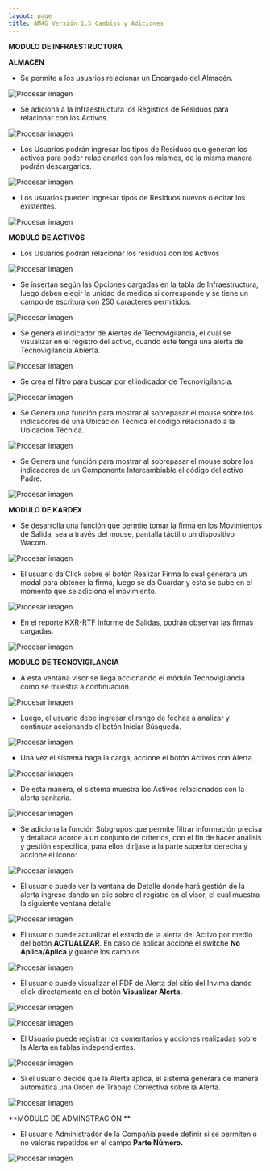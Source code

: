 ```yaml
---
layout: page
title: AM4G Versión 1.5 Cambios y Adiciones
---
```

**MODULO DE INFRAESTRUCTURA**


**ALMACEN**

- Se permite a los usuarios relacionar un Encargado del Almacén.

![Procesar imagen](../../assets/images/Version1.5/Imagen1.png)




- Se adiciona a la Infraestructura los Registros de Residuos para relacionar con los Activos.



![Procesar imagen](../../assets/images/Version1.5/Imagen2.png)


- Los Usuarios podrán ingresar los tipos de Residuos que generan los activos para poder relacionarlos con los mismos, de la misma manera podrán descargarlos.


![Procesar imagen](../../assets/images/Version1.5/Imagen3.png)


- Los usuarios pueden ingresar tipos de Residuos nuevos o editar los existentes.

![Procesar imagen](../../assets/images/Version1.5/Imagen4.png)


**MODULO DE ACTIVOS**

- Los Usuarios podrán relacionar los residuos con los Activos

![Procesar imagen](../../assets/images/Version1.5/Imagen5.png)

- Se insertan según las Opciones cargadas en la tabla de Infraestructura, luego deben elegir la unidad de medida si corresponde y se tiene un campo de escritura con 250 caracteres permitidos. 

![Procesar imagen](../../assets/images/Version1.5/Imagen6.png)

- Se genera el indicador de Alertas de Tecnovigilancia, el cual se visualizar en el registro del activo, cuando este tenga una alerta de Tecnovigilancia Abierta.

![Procesar imagen](../../assets/images/Version1.5/Imagen7.png)

- Se crea el filtro para buscar por el indicador de Tecnovigilancia.

![Procesar imagen](../../assets/images/Version1.5/Imagen8.png)

- Se Genera una función para mostrar al sobrepasar el mouse sobre los indicadores de una Ubicación Técnica el código relacionado a la Ubicación Técnica. 

![Procesar imagen](../../assets/images/Version1.5/Imagen9.png)

- Se Genera una función para mostrar al sobrepasar el mouse sobre los indicadores de un Componente Intercambiable el código del activo Padre.

![Procesar imagen](../../assets/images/Version1.5/Imagen10.png)


**MODULO DE KARDEX**

- Se desarrolla una función que permite tomar la firma en los Movimientos de Salida, sea a través del mouse, pantalla táctil o un dispositivo Wacom.

![Procesar imagen](../../assets/images/Version1.5/Imagen11.png)

- El usuario da Click sobre el botón Realizar Firma lo cual generara un modal para obtener la firma, luego se da Guardar y esta se sube en el momento que se adiciona el movimiento.

![Procesar imagen](../../assets/images/Version1.5/Imagen12.png)

- En el reporte KXR-RTF Informe de Salidas, podrán observar las firmas cargadas.

![Procesar imagen](../../assets/images/Version1.5/Imagen13.png)


**MODULO DE TECNOVIGILANCIA**

- A esta ventana visor se llega accionando el módulo Tecnovigilancia como se muestra a continuación 

![Procesar imagen](../../assets/images/Version1.5/Imagen14.png)

- Luego, el usuario debe ingresar el rango de fechas a analizar y continuar accionando el botón Iniciar Búsqueda.

![Procesar imagen](../../assets/images/Version1.5/Imagen15.png)


- Una vez el sistema haga la carga, accione el botón Activos con Alerta.

![Procesar imagen](../../assets/images/Version1.5/Imagen16.png)


- De esta manera, el sistema muestra los Activos relacionados con la alerta sanitaria.

![Procesar imagen](../../assets/images/Version1.5/Imagen17.png)

- Se adiciona la función Subgrupos que permite filtrar información precisa y detallada acorde a un conjunto de criterios, con el fin de hacer análisis y gestión específica, para ellos diríjase a la parte superior derecha y accione el ícono:

![Procesar imagen](../../assets/images/Version1.5/Imagen18.png)


- El usuario puede ver la ventana de Detalle donde hará gestión de la alerta ingrese dando un clic sobre el registro en el visor, el cual muestra la siguiente ventana detalle

![Procesar imagen](../../assets/images/Version1.5/Imagen19.png)

- El usuario puede actualizar el estado de la alerta del Activo por medio del botón **ACTUALIZAR**. En caso de aplicar accione el switche **No Aplica/Aplica** y guarde los cambios

![Procesar imagen](../../assets/images/Version1.5/Imagen20.png)

- El usuario puede visualizar el PDF de Alerta del sitio del Invima dando click directamente en el botón **Visualizar Alerta.**

![Procesar imagen](../../assets/images/Version1.5/Imagen22.png)

![Procesar imagen](../../assets/images/Version1.5/Imagen23.png)

- El Usuario puede registrar los comentarios y acciones realizadas sobre la Alerta en tablas independientes.

![Procesar imagen](../../assets/images/Version1.5/Imagen24.png)

- Si el usuario decide que la Alerta aplica, el sistema generara de manera automática una Orden de Trabajo Correctiva sobre la Alerta.

![Procesar imagen](../../assets/images/Version1.5/Imagen25.png)

**MODULO DE ADMINSTRACION **

- El usuario Administrador de la Compañía puede definir si se permiten o no valores repetidos en el campo **Parte Número.**

![Procesar imagen](../../assets/images/Version1.5/Imagen26.png)




